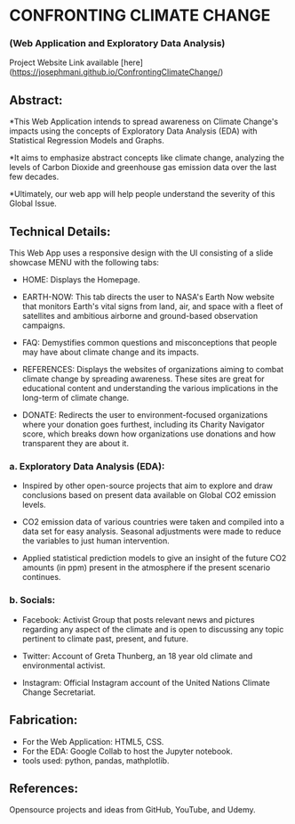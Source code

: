 # CONFRONTING CLIMATE CHANGE
### (Web Application and Exploratory Data Analysis)

Project Website Link available [here] (https://josephmani.github.io/ConfrontingClimateChange/)

## Abstract:

*This Web Application intends to spread awareness on Climate Change's impacts using the concepts of Exploratory Data Analysis (EDA) with Statistical Regression Models and Graphs.

*It aims to emphasize abstract concepts like climate change, analyzing the levels of Carbon Dioxide and greenhouse gas emission data over the last few decades.

*Ultimately, our web app will help people understand the severity of this Global Issue.


## Technical Details:

This Web App uses a responsive design with the UI consisting of a slide showcase MENU with the following tabs:

*	HOME: Displays the Homepage.

*	EARTH-NOW: This tab directs the user to NASA's Earth Now website that monitors Earth's vital signs from land, air, and space with a fleet of satellites and ambitious airborne and ground-based observation campaigns.

*	FAQ: Demystifies common questions and misconceptions that people may have about climate change and its impacts.

*	REFERENCES: Displays the websites of organizations aiming to combat climate change by spreading awareness. These sites are great for educational content and understanding the various implications in the long-term of climate change. 

*	DONATE: Redirects the user to environment-focused organizations where your donation goes furthest, including its Charity Navigator score, which breaks down how organizations use donations and how transparent they are about it.

### a.	Exploratory Data Analysis (EDA):
*	Inspired by other open-source projects that aim to explore and draw conclusions based on present data available on Global CO2 emission levels.

*	CO2 emission data of various countries were taken and compiled into a data set for easy analysis. Seasonal adjustments were made to reduce the variables to just human intervention.

* Applied statistical prediction models to give an insight of the future CO2 amounts (in ppm) present in the atmosphere if the present scenario continues.

### b.	Socials:
*	Facebook: Activist Group that posts relevant news and pictures regarding any aspect of the climate and is open to discussing any topic pertinent to climate past, present, and future. 

*	Twitter: Account of Greta Thunberg, an 18 year old climate and environmental activist.

*	Instagram: Official Instagram account of the United Nations Climate Change Secretariat.

## Fabrication:
*	For the Web Application: HTML5, CSS.
*	For the EDA: Google Collab to host the Jupyter notebook.
*	tools used: python, pandas, mathplotlib.

## References:
Opensource projects and ideas from GitHub, YouTube, and Udemy.

